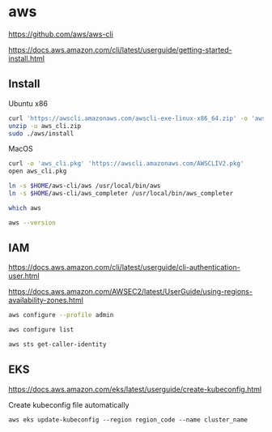 # aws

https://github.com/aws/aws-cli

https://docs.aws.amazon.com/cli/latest/userguide/getting-started-install.html

## Install

Ubuntu x86
```sh
curl 'https://awscli.amazonaws.com/awscli-exe-linux-x86_64.zip' -o 'aws_cli.zip'
unzip -u aws_cli.zip
sudo ./aws/install
```

MacOS
```sh
curl -o 'aws_cli.pkg' 'https://awscli.amazonaws.com/AWSCLIV2.pkg'
open aws_cli.pkg
```

```sh
ln -s $HOME/aws-cli/aws /usr/local/bin/aws
ln -s $HOME/aws-cli/aws_completer /usr/local/bin/aws_completer
```

```sh
which aws
```

```sh
aws --version
```

## IAM

https://docs.aws.amazon.com/cli/latest/userguide/cli-authentication-user.html

https://docs.aws.amazon.com/AWSEC2/latest/UserGuide/using-regions-availability-zones.html

```sh
aws configure --profile admin
```

```sh
aws configure list
```

```sh
aws sts get-caller-identity
```

## EKS

https://docs.aws.amazon.com/eks/latest/userguide/create-kubeconfig.html

Create kubeconfig file automatically
```
aws eks update-kubeconfig --region region_code --name cluster_name
```
